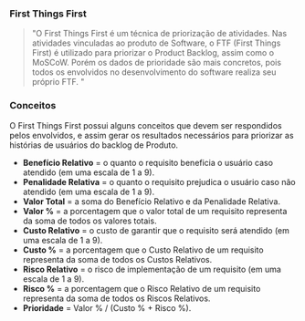 ### First Things First

> "O First Things First é um técnica de priorização de atividades. Nas atividades vinculadas ao produto de Software, o FTF (First Things First) é utilizado para priorizar o Product Backlog, assim como o MoSCoW. Porém os dados de prioridade são mais concretos, pois todos os envolvidos no desenvolvimento do software realiza seu próprio FTF. "

### Conceitos

O First Things First possui alguns conceitos que devem ser respondidos pelos envolvidos, e assim gerar os resultados necessários para priorizar as histórias de usuários do backlog de Produto.

- **Benefício Relativo** = o quanto o requisito beneficia o usuário caso atendido (em uma escala de 1 a 9).
- **Penalidade Relativa** = o quanto o requisito prejudica o usuário caso não atendido (em uma escala de 1 a 9).
- **Valor Total** = a soma do Benefício Relativo e da Penalidade Relativa.
- **Valor %** = a porcentagem que o valor total de um requisito representa da soma de todos os valores totais.
- **Custo Relativo** = o custo de garantir que o requisito será atendido (em uma escala de 1 a 9).
- **Custo %** = a porcentagem que o Custo Relativo de um requisito representa da soma de todos os Custos Relativos.
- **Risco Relativo** = o risco de implementação de um requisito (em uma escala de 1 a 9).
- **Risco %** = a porcentagem que o Risco Relativo de um requisito representa da soma de todos os Riscos Relativos.
- **Prioridade** = Valor % / (Custo % + Risco %).
